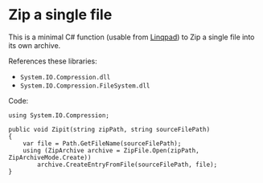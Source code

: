 ﻿# Zip a single file

This is a minimal C# function (usable from [Linqpad](../linqpad/01_summary.md)) to Zip a single file into its own archive.

References these libraries:

- `System.IO.Compression.dll`
- `System.IO.Compression.FileSystem.dll`

Code:

	using System.IO.Compression;

	public void Zipit(string zipPath, string sourceFilePath)
	{
		var file = Path.GetFileName(sourceFilePath);
		using (ZipArchive archive = ZipFile.Open(zipPath, ZipArchiveMode.Create))
			archive.CreateEntryFromFile(sourceFilePath, file);
	}
